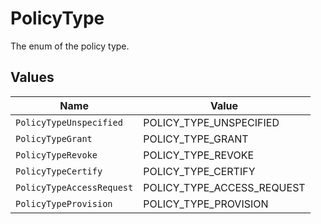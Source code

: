 # PolicyType

The enum of the policy type.


## Values

| Name                       | Value                      |
| -------------------------- | -------------------------- |
| `PolicyTypeUnspecified`    | POLICY_TYPE_UNSPECIFIED    |
| `PolicyTypeGrant`          | POLICY_TYPE_GRANT          |
| `PolicyTypeRevoke`         | POLICY_TYPE_REVOKE         |
| `PolicyTypeCertify`        | POLICY_TYPE_CERTIFY        |
| `PolicyTypeAccessRequest`  | POLICY_TYPE_ACCESS_REQUEST |
| `PolicyTypeProvision`      | POLICY_TYPE_PROVISION      |